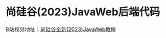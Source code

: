# 尚硅谷(2023)JavaWeb后端代码

B站视频地址：[尚硅谷全新(2023)JavaWeb教程](https://www.bilibili.com/video/BV1UN411x7xe/?spm_id_from=333.337.search-card.all.click&vd_source=6a52cb5584a27d15fef899709f53ef75)

